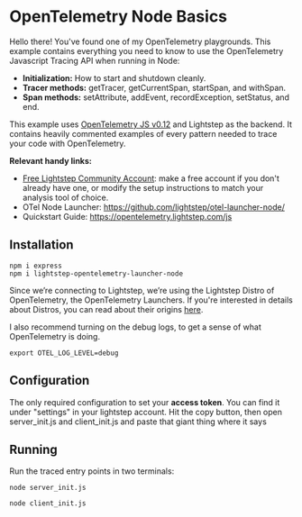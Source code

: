 # OpenTelemetry Node Basics
Hello there! You've found one of my OpenTelemetry playgrounds. This example contains everything you need to know to use the OpenTelemetry Javascript Tracing API when running in Node:

* **Initialization:** How to start and shutdown cleanly.
* **Tracer methods:** getTracer, getCurrentSpan, startSpan, and withSpan.
* **Span methods:** setAttribute, addEvent, recordException, setStatus, and end.

This example uses [OpenTelemetry JS v0.12](https://github.com/open-telemetry/opentelemetry-js/tree/v0.12.0) and  Lightstep as the backend. It contains heavily commented examples of every pattern needed to trace your code with OpenTelemetry.

**Relevant handy links:**
* [Free Lightstep Community Account](https://app.lightstep.com/signup/developer?signup_source=otelnodebasics): make a free account if you don't already have one, or modify the setup instructions to match your analysis tool of choice.
* OTel Node Launcher: https://github.com/lightstep/otel-launcher-node/
* Quickstart Guide: https://opentelemetry.lightstep.com/js

## Installation

```
npm i express
npm i lightstep-opentelemetry-launcher-node
```

Since we’re connecting to Lightstep, we’re using the Lightstep Distro of OpenTelemetry, the OpenTelemetry Launchers. If you're interested in details about Distros, you can read about their origins [here](https://medium.com/@tedsuo/opentelemetry-launchers-what-they-solve-and-why-we-need-them-15fc38d022a).

I also recommend turning on the debug logs, to get a sense of what OpenTelemetry is doing.

```
export OTEL_LOG_LEVEL=debug
```

## Configuration
The only required configuration to set your **access token**. You can find it under "settings" in your lightstep account. Hit the copy button, then open server_init.js and client_init.js and paste that giant thing where it says <ACCESS TOKEN>

## Running
Run the traced entry points in two terminals:
```
node server_init.js
```

```
node client_init.js
```
